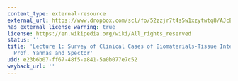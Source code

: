 ```yaml
---
content_type: external-resource
external_url: https://www.dropbox.com/scl/fo/52zzjr7t4s5w1xzytwtq8/AJcEtK_TPtYGIkPyFJA2vC0/Lecture%20Recordings?dl=0&preview=2022-9-8+Survey+of+Clinical+Cases+of+Biomaterials+%28Yannas+and+Spector%29+2020.mp4&rlkey=qojtvzyd9q8cpudjtvj939i69&subfolder_nav_tracking=1
has_external_license_warning: true
license: https://en.wikipedia.org/wiki/All_rights_reserved
status: ''
title: 'Lecture 1: Survey of Clinical Cases of Biomaterials-Tissue Interactions by
  Prof. Yannas and Spector'
uid: e23b6b07-ff67-48f5-a841-5a0b077e7c52
wayback_url: ''
---
```

